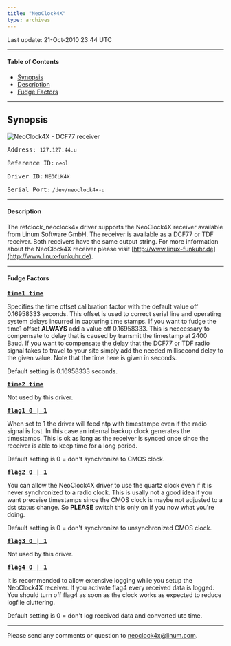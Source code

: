 ```yaml
---
title: "NeoClock4X"
type: archives
---
```


Last update: 21-Oct-2010 23:44 UTC

* * *

#### Table of Contents

*   [Synopsis](/archives/drivers/driver44/#synopsis)
*   [Description](/archives/drivers/driver44/#description)
*   [Fudge Factors](/archives/drivers/driver44/#fudge-factors)

* * *


## Synopsis

![NeoClock4X - DCF77 receiver](/archives/pic/neoclock4x.gif) 

<tt>Address:  </tt> `127.127.44.u`  

<tt>Reference ID:</tt> `neol`  

<tt>Driver ID:</tt>  `NEOCLK4X`  

<tt>Serial Port:</tt>  `/dev/neoclock4x-u`  

* * *

#### Description

The refclock_neoclock4x driver supports the NeoClock4X receiver available from Linum Software GmbH. The receiver is available as a DCF77 or TDF receiver. Both receivers have the same output string. For more information about the NeoClock4X receiver please visit [http://www.linux-funkuhr.de](http://www.linux-funkuhr.de).  

* * *

#### Fudge Factors

[**<tt>time1 time</tt>**](/archives/4.2.8-series/clockopt/#commands-and-options)

Specifies the time offset calibration factor with the default value off 0.16958333 seconds. This offset is used  to correct serial line and operating system delays incurred in capturing time stamps. If you want to fudge the time1 offset **ALWAYS** add a value off 0.16958333\. This is neccessary to compensate to delay that is caused by transmit the timestamp at 2400 Baud. If you want to compensate the delay that the DCF77 or TDF radio signal takes to travel to your site simply add the needed millisecond delay to the given value. Note that the time here is given in seconds.

Default setting is 0.16958333 seconds.  

[**<tt>time2 time</tt>**](/archives/4.2.8-series/clockopt/#commands-and-options)

Not used by this driver.

[**<tt>flag1 0 | 1</tt>**](/archives/4.2.8-series/clockopt#commands-and-options)

When set to 1 the driver will feed ntp with timestampe even if the radio signal is lost. In this case an internal backup clock generates the timestamps. This is ok as long as the receiver is synced once since the receiver is able to keep time for a long period.

Default setting is 0 = don't synchronize to CMOS clock.

[**<tt>flag2 0 | 1</tt>**](/archives/4.2.8-series/clockopt#commands-and-options)

You can allow the NeoClock4X driver to use the quartz clock even if it is never synchronized to a radio clock. This is usally not a good idea if you want preceise timestamps since the CMOS clock is maybe not adjusted to a dst status change. So **PLEASE** switch this only on if you now what you're doing.

Default setting is 0 = don't synchronize to unsynchronized CMOS clock.

[**<tt>flag3 0 | 1</tt>**](/archives/4.2.8-series/clockopt#commands-and-options)

Not used by this driver.

[**<tt>flag4 0 | 1</tt>**](/archives/4.2.8-series/clockopt#commands-and-options)

It is recommended to allow extensive logging while you setup the NeoClock4X receiver. If you activate flag4 every received data is logged. You should turn off flag4 as soon as the clock works as expected to reduce logfile cluttering.

Default setting is 0 = don't log received data and converted utc time.

* * *

Please send any comments or question to [neoclock4x@linum.com](mailto:neoclock4@linum.com).
